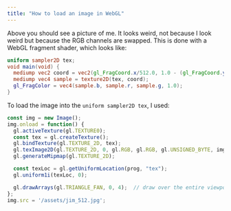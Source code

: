 ```yaml
---
title: "How to load an image in WebGL"
---
```


<div><canvas id="jimmy" width="512" height="512" style="width: 256px; height: 256px;"></canvas></div>
<script id="fragment-shader" type="glsl">
  uniform sampler2D tex;
  void main(void) {
    mediump vec2 coord = vec2(gl_FragCoord.x/512.0, 1.0 - (gl_FragCoord.y/512.0));
    mediump vec4 sample = texture2D(tex, coord);
    gl_FragColor = vec4(sample.b, sample.r, sample.g, 1.0);
  }
</script>
<script>
  const jimmyEl = document.getElementById("jimmy");
  const gl = jimmyEl.getContext("webgl");

  gl.viewport(0,0,jimmyEl.width, jimmyEl.height);

  const vs = gl.createShader(gl.VERTEX_SHADER);
  gl.shaderSource(vs, 'attribute vec2 c; void main(void) { gl_Position=vec4(c, 0.0, 1.0); }');
  gl.compileShader(vs);

  const fs = gl.createShader(gl.FRAGMENT_SHADER);
  gl.shaderSource(fs, document.getElementById("fragment-shader").innerText);
  gl.compileShader(fs);
  if (!gl.getShaderParameter(fs, gl.COMPILE_STATUS)) {
    console.error(gl.getShaderInfoLog(fs));
  }

  const prog = gl.createProgram();
  gl.attachShader(prog, vs);
  gl.attachShader(prog, fs);
  gl.linkProgram(prog);
  gl.useProgram(prog);

  const vb = gl.createBuffer();
  gl.bindBuffer(gl.ARRAY_BUFFER, vb);
  gl.bufferData(gl.ARRAY_BUFFER, new Float32Array([ -1,1,  -1,-1,  1,-1,  1,1 ]), gl.STATIC_DRAW);

  const coordLoc = gl.getAttribLocation(prog, 'c');
  gl.vertexAttribPointer(coordLoc, 2, gl.FLOAT, false, 0, 0);
  gl.enableVertexAttribArray(coordLoc);

  gl.clearColor(1,1,1,1);
  gl.clear(gl.COLOR_BUFFER_BIT);

  const img = new Image();
  img.onload = function() {
    gl.activeTexture(gl.TEXTURE0);
    const tex = gl.createTexture();
    gl.bindTexture(gl.TEXTURE_2D, tex);
    gl.texImage2D(gl.TEXTURE_2D, 0, gl.RGB, gl.RGB, gl.UNSIGNED_BYTE, img);
    gl.generateMipmap(gl.TEXTURE_2D);

    const texLoc = gl.getUniformLocation(prog, "tex");
    gl.uniform1i(texLoc, 0);

    gl.drawArrays(gl.TRIANGLE_FAN, 0, 4);
  };
  img.src = '/assets/jim_512.jpg';
</script>

Above you should see a picture of me.
It looks weird, not because I look weird but because the RGB channels are swapped.
This is done with a WebGL fragment shader, which looks like:

```glsl
uniform sampler2D tex;
void main(void) {
  mediump vec2 coord = vec2(gl_FragCoord.x/512.0, 1.0 - (gl_FragCoord.y/512.0));
  mediump vec4 sample = texture2D(tex, coord);
  gl_FragColor = vec4(sample.b, sample.r, sample.g, 1.0);
}
```

To load the image into the `uniform sampler2D tex`, I used:

```js
const img = new Image();
img.onload = function() {
  gl.activeTexture(gl.TEXTURE0);
  const tex = gl.createTexture();
  gl.bindTexture(gl.TEXTURE_2D, tex);
  gl.texImage2D(gl.TEXTURE_2D, 0, gl.RGB, gl.RGB, gl.UNSIGNED_BYTE, img);
  gl.generateMipmap(gl.TEXTURE_2D);

  const texLoc = gl.getUniformLocation(prog, "tex");
  gl.uniform1i(texLoc, 0);

  gl.drawArrays(gl.TRIANGLE_FAN, 0, 4);  // draw over the entire viewport
};
img.src = '/assets/jim_512.jpg';
```
